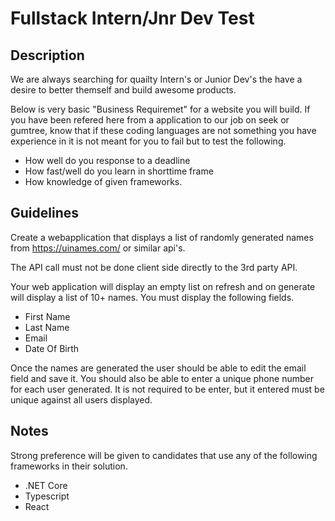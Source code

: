 # Fullstack Intern/Jnr Dev Test

## Description

We are always searching for quailty Intern's or Junior Dev's the have a desire to better themself and build awesome products.

Below is very basic "Business Requiremet" for a website you will build. If you have been refered here from a application to our job on seek or gumtree, know that if these coding languages are not something you have experience in it is not meant for you to fail but to test the following.

- How well do you response to a deadline
- How fast/well do you learn in shorttime frame
- How knowledge of given frameworks.


## Guidelines

Create a webapplication that displays a list of randomly generated names from https://uinames.com/ or similar api's.

The API call must not be done client side directly to the 3rd party API.

Your web application will display an empty list on refresh and on generate will display a list of 10+ names.
You must display the following fields.

- First Name
- Last Name
- Email
- Date Of Birth

Once the names are generated the user should be able to edit the email field and save it.
You should also be able to enter a unique phone number for each user generated. It is not required to be enter, but it entered must be unique against all users displayed.

## Notes

Strong preference will be given to candidates that use any of the following frameworks in their solution.

- .NET Core
- Typescript
- React
